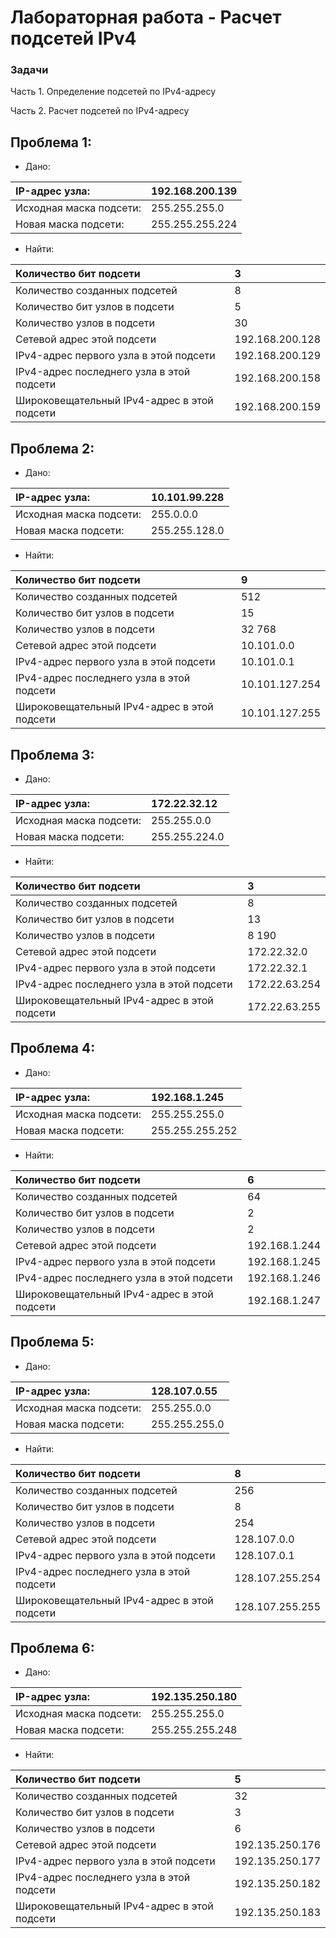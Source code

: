# Лабораторная работа - Расчет подсетей IPv4 

### Задачи

Часть 1. Определение подсетей по IPv4-адресу

Часть 2. Расчет подсетей по IPv4-адресу

## Проблема 1:

* Дано:

|IP-адрес узла:    | 192.168.200.139 |
|:------------------|:-----------------------|
|Исходная маска подсети: | 255.255.255.0  |
|Новая маска подсети:    | 255.255.255.224 |

* Найти:

|Количество бит подсети                      | 3 |
|:----------------------------------|:-----------------------|
|Количество созданных подсетей               | 8 |
|Количество бит узлов в подсети              | 5 |
|Количество узлов в подсети                  | 30|
|Сетевой адрес этой подсети                  | 192.168.200.128  |
|IPv4-адрес первого узла в этой подсети      | 192.168.200.129  |
|IPv4-адрес последнего узла в этой подсети   | 192.168.200.158  |
|Широковещательный IPv4-адрес в этой подсети | 192.168.200.159  |

## Проблема 2:

* Дано:

|IP-адрес узла:    | 10.101.99.228 |
|:------------------|:-----------------------|
|Исходная маска подсети: | 255.0.0.0  |
|Новая маска подсети:    | 255.255.128.0 |

* Найти:

|Количество бит подсети                      | 9 |
|:----------------------------------|:-----------------------|
|Количество созданных подсетей               | 512 |
|Количество бит узлов в подсети              | 15 |
|Количество узлов в подсети                  | 32 768 |
|Сетевой адрес этой подсети                  | 10.101.0.0 |
|IPv4-адрес первого узла в этой подсети      | 10.101.0.1 |
|IPv4-адрес последнего узла в этой подсети   | 10.101.127.254 |
|Широковещательный IPv4-адрес в этой подсети | 10.101.127.255 |

## Проблема 3:


* Дано:

|IP-адрес узла:    | 172.22.32.12 |
|:------------------|:-----------------------|
|Исходная маска подсети: | 255.255.0.0  |
|Новая маска подсети:    | 255.255.224.0 |

* Найти:

|Количество бит подсети                      | 3 |
|:----------------------------------|:-----------------------|
|Количество созданных подсетей               | 8 |
|Количество бит узлов в подсети              | 13 |
|Количество узлов в подсети                  | 8 190 |
|Сетевой адрес этой подсети                  | 172.22.32.0 |
|IPv4-адрес первого узла в этой подсети      | 172.22.32.1 |
|IPv4-адрес последнего узла в этой подсети   | 172.22.63.254 |
|Широковещательный IPv4-адрес в этой подсети | 172.22.63.255 |

## Проблема 4:


* Дано:

|IP-адрес узла:    | 192.168.1.245 |
|:------------------|:-----------------------|
|Исходная маска подсети: | 255.255.255.0 |
|Новая маска подсети:    | 255.255.255.252 |

* Найти:

|Количество бит подсети                      | 6 |
|:----------------------------------|:-----------------------|
|Количество созданных подсетей               | 64 |
|Количество бит узлов в подсети              | 2 |
|Количество узлов в подсети                  | 2 |
|Сетевой адрес этой подсети                  | 192.168.1.244 |
|IPv4-адрес первого узла в этой подсети      | 192.168.1.245 |
|IPv4-адрес последнего узла в этой подсети   | 192.168.1.246 |
|Широковещательный IPv4-адрес в этой подсети | 192.168.1.247 |

## Проблема 5:


* Дано:

|IP-адрес узла:    | 128.107.0.55 |
|:------------------|:-----------------------|
|Исходная маска подсети: | 255.255.0.0  |
|Новая маска подсети:    | 255.255.255.0 |

* Найти:

|Количество бит подсети                      | 8 |
|:----------------------------------|:-----------------------|
|Количество созданных подсетей               | 256 |
|Количество бит узлов в подсети              | 8 |
|Количество узлов в подсети                  | 254 |
|Сетевой адрес этой подсети                  | 128.107.0.0 |
|IPv4-адрес первого узла в этой подсети      | 128.107.0.1 |
|IPv4-адрес последнего узла в этой подсети   | 128.107.255.254 |
|Широковещательный IPv4-адрес в этой подсети | 128.107.255.255 |

## Проблема 6:


* Дано:

|IP-адрес узла:    | 192.135.250.180 |
|:------------------|:-----------------------|
|Исходная маска подсети: | 255.255.255.0  |
|Новая маска подсети:    | 255.255.255.248 |

* Найти:

|Количество бит подсети                      | 5 |
|:----------------------------------|:-----------------------|
|Количество созданных подсетей               | 32 |
|Количество бит узлов в подсети              | 3 |
|Количество узлов в подсети                  | 6 |
|Сетевой адрес этой подсети                  | 192.135.250.176 |
|IPv4-адрес первого узла в этой подсети      | 192.135.250.177 |
|IPv4-адрес последнего узла в этой подсети   | 192.135.250.182 |
|Широковещательный IPv4-адрес в этой подсети | 192.135.250.183 |
